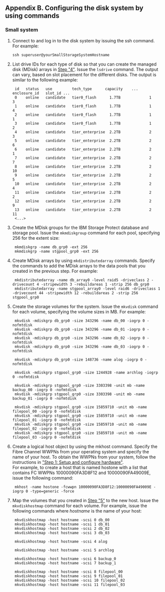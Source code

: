 ## Appendix B. Configuring the disk system by using commands

### Small system

1. Connect to and log in to the disk system by issuing the ssh command. For example:
   ```
   ssh superuser@yourSmallStorageSystemHostname
   ```
1. List drive IDs for each type of disk so that you can create the managed disk (MDisk) arrays in [Step "4"](#small-system-step-4). Issue the `lsdrive` command. The output can vary, based on slot placement for the different disks. The output is similar to the following example:
   ```
    id   status   use         tech_type      capacity    ...   enclosure_id   slot_id ...
    0    online   candidate   tier0_flash      1.7TB             1              3
    1    online   candidate   tier0_flash      1.7TB             1              4
    2    online   candidate   tier0_flash      1.7TB             1              1
    3    online   candidate   tier0_flash      1.7TB             1              2
    4    online   candidate   tier_enterprise  2.2TB             2              3
    5    online   candidate   tier_enterprise  2.2TB             2              6
    6    online   candidate   tier_enterprise  2.2TB             2              1
    7    online   candidate   tier_enterprise  2.2TB             2              7
    8    online   candidate   tier_enterprise  2.2TB             2              10
    9    online   candidate   tier_enterprise  2.2TB             2              5
    10   online   candidate   tier_enterprise  2.2TB             2              4
    11   online   candidate   tier_enterprise  2.2TB             2              2
    12   online   candidate   tier_enterprise  2.2TB             2              9
    13   online   candidate   tier_enterprise  2.2TB             2              11
    <...>
   ```
1. Create the MDisk groups for the IBM Storage Protect database and storage pool. Issue the `mkmdiskgroup` command for each pool, specifying 256 for the extent size:
   ```
    mkmdiskgrp -name db_grp0 -ext 256
    mkmdiskgrp -name stgpool_grp0 -ext 256
   ```
1. <a name="small-system-step-4"></a>Create MDisk arrays by using `mkdistributedarray` commands. Specify the commands to add the MDisk arrays to the data pools that you created in the previous step. For example:
   ```
    mkdistributedarray -name db_array0 -level raid5 -driveclass 2 -drivecount 4 -stripewidth 3 -rebuildareas 1 -strip 256 db_grp0
    mkdistributedarray -name stgpool_array0 -level raid6 -driveclass 1 -drivecount 44 -stripewidth 12 -rebuildareas 2 -strip 256 stgpool_grp0
   ```

1. <a name="small-system-step-5"></a>Create the storage volumes for the system. Issue the `mkvdisk` command for each volume, specifying the volume sizes in MB. For example:
   ```
    mkvdisk -mdiskgrp db_grp0 -size 343296 -name db_00 -iogrp 0 -nofmtdisk
    mkvdisk -mdiskgrp db_grp0 -size 343296 -name db_01 -iogrp 0 -nofmtdisk
    mkvdisk -mdiskgrp db_grp0 -size 343296 -name db_02 -iogrp 0 -nofmtdisk
    mkvdisk -mdiskgrp db_grp0 -size 343296 -name db_03 -iogrp 0 -nofmtdisk

    mkvdisk -mdiskgrp db_grp0 -size 148736 -name alog -iogrp 0 -nofmtdisk

    mkvdisk -mdiskgrp stgpool_grp0 -size 1244928 -name archlog -iogrp 0 -nofmtdisk

    mkvdisk -mdiskgrp stgpool_grp0 -size 3303398 -unit mb -name backup_00 -iogrp 0 -nofmtdisk
    mkvdisk -mdiskgrp stgpool_grp0 -size 3303398 -unit mb -name backup_01 -iogrp 0 -nofmtdisk

    mkvdisk -mdiskgrp stgpool_grp0 -size 15859710 -unit mb -name filepool_00 -iogrp 0 -nofmtdisk
    mkvdisk -mdiskgrp stgpool_grp0 -size 15859710 -unit mb -name filepool_01 -iogrp 0 -nofmtdisk
    mkvdisk -mdiskgrp stgpool_grp0 -size 15859710 -unit mb -name filepool_02 -iogrp 0 -nofmtdisk
    mkvdisk -mdiskgrp stgpool_grp0 -size 15859710 -unit mb -name filepool_03 -iogrp 0 -nofmtdisk
   ```
1. Create a logical host object by using the mkhost command. Specify the Fibre Channel WWPNs from your operating system and specify the name of your host. To obtain the WWPNs from your system, follow the instructions in ["Step 1: Setup and configure hardware"](#step-1-setup-and-configure-hardware). </br>For example, to create a host that is named hostone with a list that contains FC WWPNs 10000090FA3D8F12 and 10000090FA49009E, issue the following command:
   ```
    mkhost -name hostone -fcwwpn 10000090FA3D8F12:10000090FA49009E -iogrp 0 -type=generic -force
   ```
1. Map the volumes that you created in [Step "5"](small-system-step-5) to the new host. Issue the `mkvdiskhostmap` command for each volume. For example, issue the following commands where _hostname_ is the name of your host:
   ```
    mkvdiskhostmap -host hostname -scsi 0 db_00
    mkvdiskhostmap -host hostname -scsi 1 db_01
    mkvdiskhostmap -host hostname -scsi 2 db_02
    mkvdiskhostmap -host hostname -scsi 3 db_03

    mkvdiskhostmap -host hostname -scsi 4 alog

    mkvdiskhostmap -host hostname -scsi 5 archlog

    mkvdiskhostmap -host hostname -scsi 6 backup_0
    mkvdiskhostmap -host hostname -scsi 7 backup_1

    mkvdiskhostmap -host hostname -scsi 8 filepool_00
    mkvdiskhostmap -host hostname -scsi 9 filepool_01
    mkvdiskhostmap -host hostname -scsi 10 filepool_02
    mkvdiskhostmap -host hostname -scsi 11 filepool_03
   ```

